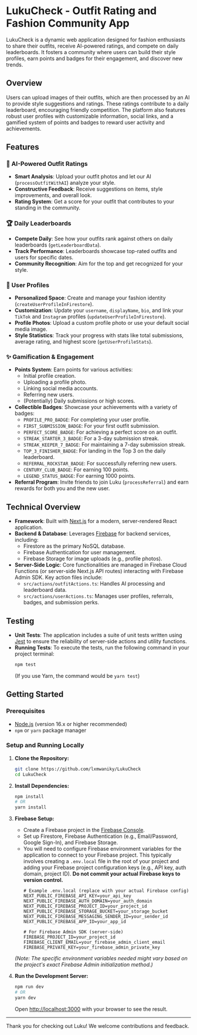 # LukuCheck - Outfit Rating and Fashion Community App

LukuCheck is a dynamic web application designed for fashion enthusiasts to share their outfits, receive AI-powered ratings, and compete on daily leaderboards. It fosters a community where users can build their style profiles, earn points and badges for their engagement, and discover new trends.

## Overview

Users can upload images of their outfits, which are then processed by an AI to provide style suggestions and ratings. These ratings contribute to a daily leaderboard, encouraging friendly competition. The platform also features robust user profiles with customizable information, social links, and a gamified system of points and badges to reward user activity and achievements.

## Features

### 🤖 AI-Powered Outfit Ratings
-   **Smart Analysis**: Upload your outfit photos and let our AI (`processOutfitWithAI`) analyze your style.
-   **Constructive Feedback**: Receive suggestions on items, style improvements, and overall look.
-   **Rating System**: Get a score for your outfit that contributes to your standing in the community.

### 🏆 Daily Leaderboards
-   **Compete Daily**: See how your outfits rank against others on daily leaderboards (`getLeaderboardData`).
-   **Track Performance**: Leaderboards showcase top-rated outfits and users for specific dates.
-   **Community Recognition**: Aim for the top and get recognized for your style.

### 👤 User Profiles
-   **Personalized Space**: Create and manage your fashion identity (`createUserProfileInFirestore`).
-   **Customization**: Update your `username`, `displayName`, `bio`, and link your `TikTok` and `Instagram` profiles (`updateUserProfileInFirestore`).
-   **Profile Photos**: Upload a custom profile photo or use your default social media image.
-   **Style Statistics**: Track your progress with stats like total submissions, average rating, and highest score (`getUserProfileStats`).

### ✨ Gamification & Engagement
-   **Points System**: Earn points for various activities:
    -   Initial profile creation.
    -   Uploading a profile photo.
    -   Linking social media accounts.
    -   Referring new users.
    -   (Potentially) Daily submissions or high scores.
-   **Collectible Badges**: Showcase your achievements with a variety of badges:
    -   `PROFILE_PRO_BADGE`: For completing your user profile.
    -   `FIRST_SUBMISSION_BADGE`: For your first outfit submission.
    -   `PERFECT_SCORE_BADGE`: For achieving a perfect score on an outfit.
    -   `STREAK_STARTER_3_BADGE`: For a 3-day submission streak.
    -   `STREAK_KEEPER_7_BADGE`: For maintaining a 7-day submission streak.
    -   `TOP_3_FINISHER_BADGE`: For landing in the Top 3 on the daily leaderboard.
    -   `REFERRAL_ROCKSTAR_BADGE`: For successfully referring new users.
    -   `CENTURY_CLUB_BADGE`: For earning 100 points.
    -   `LEGEND_STATUS_BADGE`: For earning 1000 points.
-   **Referral Program**: Invite friends to join Luku (`processReferral`) and earn rewards for both you and the new user.

## Technical Overview

-   **Framework**: Built with [Next.js](https://nextjs.org/) for a modern, server-rendered React application.
-   **Backend & Database**: Leverages [Firebase](https://firebase.google.com/) for backend services, including:
    -   Firestore as the primary NoSQL database.
    -   Firebase Authentication for user management.
    -   Firebase Storage for image uploads (e.g., profile photos).
-   **Server-Side Logic**: Core functionalities are managed in Firebase Cloud Functions (or server-side Next.js API routes) interacting with Firebase Admin SDK. Key action files include:
    -   `src/actions/outfitActions.ts`: Handles AI processing and leaderboard data.
    -   `src/actions/userActions.ts`: Manages user profiles, referrals, badges, and submission perks.

## Testing

-   **Unit Tests**: The application includes a suite of unit tests written using [Jest](https://jestjs.io/) to ensure the reliability of server-side actions and utility functions.
-   **Running Tests**: To execute the tests, run the following command in your project terminal:
    ```bash
    npm test
    ```
    (If you use Yarn, the command would be `yarn test`)

## Getting Started

### Prerequisites

-   [Node.js](https://nodejs.org/) (version 16.x or higher recommended)
-   `npm` or `yarn` package manager

### Setup and Running Locally

1.  **Clone the Repository:**
    ```bash
    git clone https://github.com/lxmwaniky/LukuCheck
    cd LukuCheck
    ```
2.  **Install Dependencies:**
    ```bash
    npm install
    # OR
    yarn install
    ```
3.  **Firebase Setup:**
    -   Create a Firebase project in the [Firebase Console](https://console.firebase.google.com/).
    -   Set up Firestore, Firebase Authentication (e.g., Email/Password, Google Sign-In), and Firebase Storage.
    -   You will need to configure Firebase environment variables for the application to connect to your Firebase project. This typically involves creating a `.env.local` file in the root of your project and adding your Firebase project configuration keys (e.g., API key, auth domain, project ID). **Do not commit your actual Firebase keys to version control.**
        ```
        # Example .env.local (replace with your actual Firebase config)
        NEXT_PUBLIC_FIREBASE_API_KEY=your_api_key
        NEXT_PUBLIC_FIREBASE_AUTH_DOMAIN=your_auth_domain
        NEXT_PUBLIC_FIREBASE_PROJECT_ID=your_project_id
        NEXT_PUBLIC_FIREBASE_STORAGE_BUCKET=your_storage_bucket
        NEXT_PUBLIC_FIREBASE_MESSAGING_SENDER_ID=your_sender_id
        NEXT_PUBLIC_FIREBASE_APP_ID=your_app_id

        # For Firebase Admin SDK (server-side)
        FIREBASE_PROJECT_ID=your_project_id
        FIREBASE_CLIENT_EMAIL=your_firebase_admin_client_email
        FIREBASE_PRIVATE_KEY=your_firebase_admin_private_key
        ```
    *(Note: The specific environment variables needed might vary based on the project's exact Firebase Admin initialization method.)*

4.  **Run the Development Server:**
    ```bash
    npm run dev
    # OR
    yarn dev
    ```
    Open [http://localhost:3000](http://localhost:3000) with your browser to see the result.

---

Thank you for checking out Luku! We welcome contributions and feedback.
